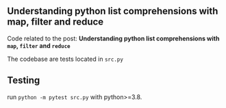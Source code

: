 ## Understanding python list comprehensions with map, filter and reduce

Code related to the post: **Understanding python list comprehensions with `map`, `filter` and `reduce`**

The codebase are tests located in `src.py`

## Testing

run `python -m pytest src.py` with python>=3.8.

